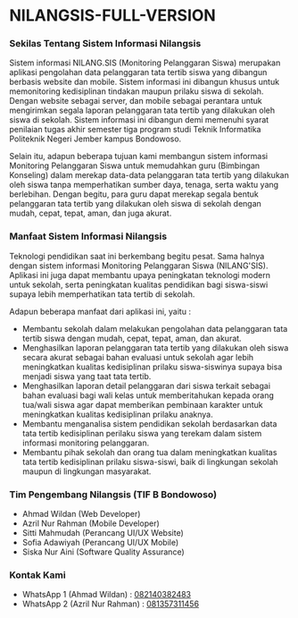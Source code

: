 # NILANGSIS-FULL-VERSION

<h3>Sekilas Tentang Sistem Informasi Nilangsis</h3>

<p>Sistem informasi NILANG.SIS (Monitoring Pelanggaran Siswa) merupakan aplikasi pengolahan data pelanggaran tata tertib siswa yang dibangun berbasis website dan mobile. Sistem informasi ini dibangun khusus untuk memonitoring kedisiplinan tindakan maupun prilaku siswa di sekolah. Dengan website sebagai server, dan mobile sebagai perantara untuk mengirimkan segala laporan pelanggaran tata tertib yang dilakukan oleh siswa di sekolah. Sistem informasi ini dibangun demi memenuhi syarat penilaian tugas akhir semester tiga program studi Teknik Informatika Politeknik Negeri Jember kampus Bondowoso.</p>

<p>Selain itu, adapun beberapa tujuan kami membangun sistem informasi Monitoring Pelanggaran Siswa untuk memudahkan guru (Bimbingan Konseling) dalam merekap data-data pelanggaran tata tertib yang dilakukan oleh siswa tanpa memperhatikan sumber daya, tenaga, serta waktu yang berlebihan. Dengan begitu, para guru dapat merekap segala bentuk pelanggaran tata tertib yang dilakukan oleh siswa di sekolah dengan mudah, cepat, tepat, aman, dan juga akurat.</p>

<h3>Manfaat Sistem Informasi Nilangsis</h3>

<p>Teknologi pendidikan saat ini berkembang begitu pesat. Sama halnya dengan sistem informasi Monitoring Pelanggaran Siswa (NILANG'SIS). Aplikasi ini juga dapat membantu upaya peningkatan teknologi modern untuk sekolah, serta peningkatan kualitas pendidikan bagi siswa-siswi supaya lebih memperhatikan tata tertib di sekolah.</p>

<p>Adapun beberapa manfaat dari aplikasi ini, yaitu :</p>

<ul>
	<li>Membantu sekolah dalam melakukan pengolahan data pelanggaran tata tertib siswa dengan mudah, cepat, tepat, aman, dan akurat.</li>
	<li>Menghasilkan laporan pelanggaran tata tertib yang dilakukan oleh siswa secara akurat sebagai bahan evaluasi untuk sekolah agar lebih meningkatkan kualitas kedisiplinan prilaku siswa-siswinya supaya bisa menjadi siswa yang taat tata tertib.</li>
	<li>Menghasilkan laporan detail pelanggaran dari siswa terkait sebagai bahan evaluasi bagi wali kelas untuk memberitahukan kepada orang tua/wali siswa agar dapat memberikan pembinaan karakter untuk meningkatkan kualitas kedisiplinan prilaku anaknya.</li>
	<li>Membantu menganalisa sistem pendidikan sekolah berdasarkan data tata tertib kedisiplinan perilaku siswa yang terekam dalam sistem informasi monitoring pelanggaran.</li>
	<li>Membantu pihak sekolah dan orang tua dalam meningkatkan kualitas tata tertib kedisiplinan prilaku siswa-siswi, baik di lingkungan sekolah maupun di lingkungan masyarakat.</li>
</ul>


<h3>Tim Pengembang Nilangsis (TIF B Bondowoso)</h3>

<ul>
  <li>Ahmad Wildan (Web Developer)</li>
  <li>Azril Nur Rahman (Mobile Developer)</li>
  <li>Sitti Mahmudah (Perancang UI/UX Website)</li>
  <li>Sofia Adawiyah (Perancang UI/UX Mobile)</li>
  <li>Siska Nur Aini (Software Quality Assurance)</li>
</ul>

<h3>Kontak Kami</h3>

<ul>
  <li>WhatsApp 1 (Ahmad Wildan) : <a href="https://wa.me/62082140382483">082140382483</a></li>
  <li>WhatsApp 2 (Azril Nur Rahman) : <a href="https://wa.me/62081357311456">081357311456</a></li>
</ul>
